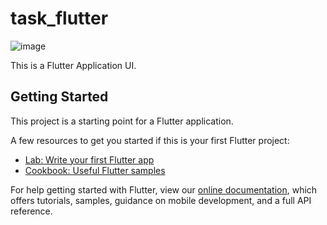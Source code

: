 # task_flutter
![image](https://user-images.githubusercontent.com/74234131/123456385-c7eb9e80-d5b0-11eb-8510-8d5c6dd865c3.png)


This is a Flutter Application UI.

## Getting Started

This project is a starting point for a Flutter application.

A few resources to get you started if this is your first Flutter project:

- [Lab: Write your first Flutter app](https://flutter.dev/docs/get-started/codelab)
- [Cookbook: Useful Flutter samples](https://flutter.dev/docs/cookbook)

For help getting started with Flutter, view our
[online documentation](https://flutter.dev/docs), which offers tutorials,
samples, guidance on mobile development, and a full API reference.

